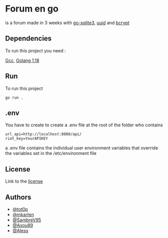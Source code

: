 # Forum en go
is a forum made in 3 weeks with [go-sqlite3](https://github.com/mattn/go-sqlite3), [uuid](github.com/google/uuid) and [bcrypt](golang.org/x/crypto/bcrypt)

## Dependencies

To run this project you need :

[Gcc](https://gcc.gnu.org/install/download.html),
[Golang 1.18](https://go.dev/dl/)

## Run  
To run this project
```
go run .
```

## .env
You have to create to create a .env file at the root of the folder who contains 
```
url_api=http://localhost:8080/api/
riot_key=YourAPIKEY
```
a .env file contains the individual user environment variables that override the variables set in the /etc/environment file


## License
Link to the [license](https://www.mozilla.org/en-US/MPL/2.0/)

## Authors

- [@tot0p](https://github.com/tot0p)
- [@mkarten](https://github.com/mkarten)
- [@SambreV95](https://github.com/SambreV95)
- [@Axou89](https://github.com/Axou89)
- [@Aless](https://github.com/aless124)
